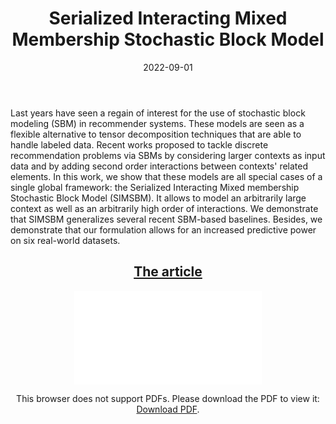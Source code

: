 ﻿---
layout: post
type: article
support: conference
link: /assets/img/articles/SIMSBM/Article.pdf
title: Serialized Interacting Mixed Membership Stochastic Block Model
authors: <b>G. Poux-Médard</b>, J. Velcin, S. Loudcher
journal: ICDM
year: 2022
doi: 
date: 2022-09-01
description: # Add post description (optional)
img: articles/covers/24_SIMSBM.jpg
fig-caption: Guess links labels given an arbitrarily large number of interacting contextual entities
tags: [interaction, stochastic block model, recommender systems]
---

Last years have seen a regain of interest for the use of stochastic block modeling (SBM) in recommender systems. 
These models are seen as a flexible alternative to tensor decomposition 
techniques that are able to handle labeled data. Recent works proposed to tackle discrete 
recommendation problems via SBMs by considering larger contexts as input data and by adding 
second order interactions between contexts' related elements. In this work, we show that 
these models are all special cases of a single global framework: the Serialized Interacting 
Mixed membership Stochastic Block Model (SIMSBM). It allows to model an arbitrarily large 
context as well as an arbitrarily high order of interactions.
We demonstrate that SIMSBM generalizes several recent SBM-based baselines.
Besides, we demonstrate that our formulation allows for an increased predictive power on six real-world datasets.

## <center><u>The article</u></center>
<center>
<object data="/assets/img/articles/SIMSBM/Article.pdf" type="application/pdf" width="100%" height="700px">
    <embed src="/assets/img/articles/SIMSBM/Article.pdf">
        <p>This browser does not support PDFs. Please download the PDF to view it: <a href="/assets/img/articles/SIMSBM/Article.pdf">Download PDF</a>.</p>
</object>
</center>
